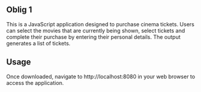 ## **Oblig 1**
This is a JavaScript application designed to purchase cinema tickets. Users can select the movies that are currently being shown, select tickets and complete their purchase by entering their personal details. The output generates a list of tickets.

## Usage
Once downloaded, navigate to http://localhost:8080 in your web browser to access the application.
